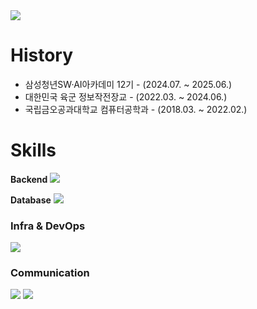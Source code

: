 <img src="https://capsule-render.vercel.app/api?type=waving&color=0:ff0000,100:fdfd08&customColorList=18&height=150&section=header" />

# History
- 삼성청년SW·AI아카데미 12기 - (2024.07. ~ 2025.06.)
- 대한민국 육군 정보작전장교 - (2022.03. ~ 2024.06.)
- 국립금오공과대학교 컴퓨터공학과 - (2018.03. ~ 2022.02.)

# Skills
**Backend**
<img src="https://skillicons.dev/icons?i=java,python,spring,fastapi&theme=light"/>

**Database**
<img src="https://skillicons.dev/icons?i=redis,mysql,mongodb&theme=light"/>

### Infra & DevOps
<img src="https://skillicons.dev/icons?i=nginx,docker,jenkins,aws&theme=light"/>

### Communication
<img src="https://skillicons.dev/icons?i=git,github,discord,figma,notion&theme=light"/>

<!--
# Status
<div>
  <img align="center" style="height:200px" src="https://github-readme-stats.vercel.app/api?username=HwiDong6831"/>
  <img align="center" style="height:200px" src="https://github-readme-stats.vercel.app/api/top-langs/?username=HwiDong6831&layout=compact" />
</div>
-->
<img src="https://capsule-render.vercel.app/api?type=waving&color=0:ff0000,100:fdfd08&customColorList=18&height=150&section=footer" />
